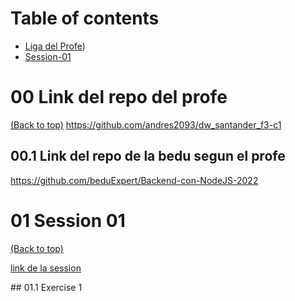 # Table of contents

- [Liga del Profe](#linkprof))
- [Session-01](#session-01)

# 00 Link del repo del profe

[(Back to top)](#linkprof)
https://github.com/andres2093/dw_santander_f3-c1

## 00.1 Link del repo de la bedu segun el profe

https://github.com/beduExpert/Backend-con-NodeJS-2022

# 01 Session 01

[(Back to top)](#session-01)

[link de la session](./Session%2001/)

<p>

</p>
## 01.1 Exercise 1
